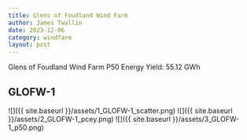 ```yaml
---
title: Glens of Foudland Wind Farm
author: James Twallin
date: 2023-12-06
category: windfarm
layout: post
---
```

Glens of Foudland Wind Farm P50 Energy Yield: 55.12 GWh

GLOFW-1
-------------
![]({{ site.baseurl }}/assets/1_GLOFW-1_scatter.png)
![]({{ site.baseurl }}/assets/2_GLOFW-1_pcey.png)
![]({{ site.baseurl }}/assets/3_GLOFW-1_p50.png)

